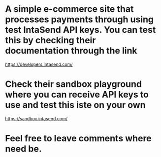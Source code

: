 # A simple e-commerce site that processes payments through using test IntaSend API keys. You can test this by checking their documentation through the link
  https://developers.intasend.com/
# Check their sandbox playground where you can receive API keys to use and test this iste on your own
  https://sandbox.intasend.com/
# Feel free to leave comments where need be. 
